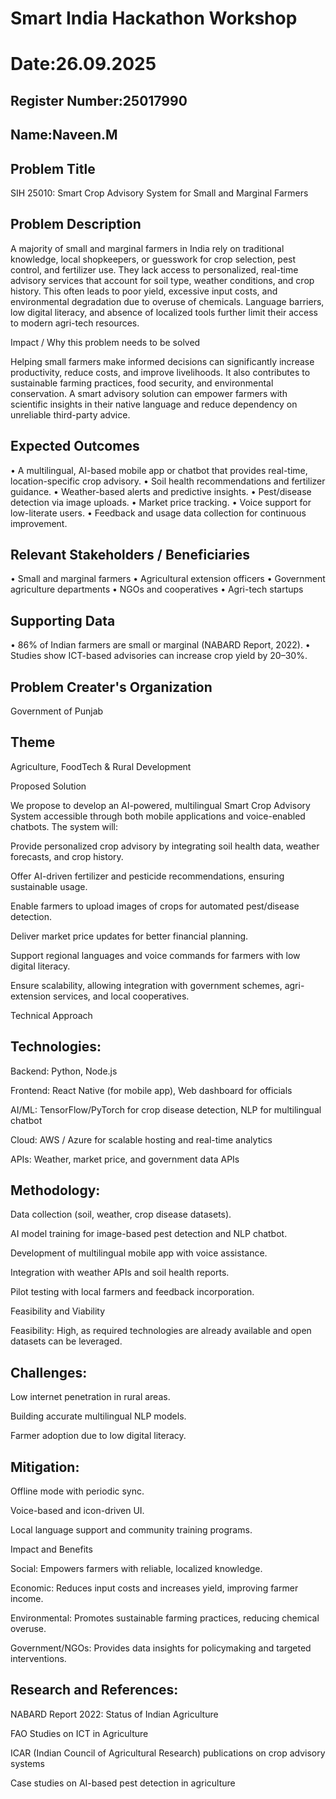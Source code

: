 # Smart India Hackathon Workshop
# Date:26.09.2025
## Register Number:25017990
## Name:Naveen.M
## Problem Title
SIH 25010: Smart Crop Advisory System for Small and Marginal Farmers
## Problem Description
A majority of small and marginal farmers in India rely on traditional knowledge, local shopkeepers, or guesswork for crop selection, pest control, and fertilizer use. They lack access to personalized, real-time advisory services that account for soil type, weather conditions, and crop history. This often leads to poor yield, excessive input costs, and environmental degradation due to overuse of chemicals. Language barriers, low digital literacy, and absence of localized tools further limit their access to modern agri-tech resources.

Impact / Why this problem needs to be solved

Helping small farmers make informed decisions can significantly increase productivity, reduce costs, and improve livelihoods. It also contributes to sustainable farming practices, food security, and environmental conservation. A smart advisory solution can empower farmers with scientific insights in their native language and reduce dependency on unreliable third-party advice.

## Expected Outcomes

• A multilingual, AI-based mobile app or chatbot that provides real-time, location-specific crop advisory.
• Soil health recommendations and fertilizer guidance.
• Weather-based alerts and predictive insights.
• Pest/disease detection via image uploads.
• Market price tracking.
• Voice support for low-literate users.
• Feedback and usage data collection for continuous improvement.

## Relevant Stakeholders / Beneficiaries

• Small and marginal farmers
• Agricultural extension officers
• Government agriculture departments
• NGOs and cooperatives
• Agri-tech startups

## Supporting Data

• 86% of Indian farmers are small or marginal (NABARD Report, 2022).
• Studies show ICT-based advisories can increase crop yield by 20–30%.

## Problem Creater's Organization
Government of Punjab

## Theme
Agriculture, FoodTech & Rural Development

Proposed Solution

We propose to develop an AI-powered, multilingual Smart Crop Advisory System accessible through both mobile applications and voice-enabled chatbots. The system will:

Provide personalized crop advisory by integrating soil health data, weather forecasts, and crop history.

Offer AI-driven fertilizer and pesticide recommendations, ensuring sustainable usage.

Enable farmers to upload images of crops for automated pest/disease detection.

Deliver market price updates for better financial planning.

Support regional languages and voice commands for farmers with low digital literacy.

Ensure scalability, allowing integration with government schemes, agri-extension services, and local cooperatives.

Technical Approach

## Technologies:

Backend: Python, Node.js

Frontend: React Native (for mobile app), Web dashboard for officials

AI/ML: TensorFlow/PyTorch for crop disease detection, NLP for multilingual chatbot

Cloud: AWS / Azure for scalable hosting and real-time analytics

APIs: Weather, market price, and government data APIs

## Methodology:

Data collection (soil, weather, crop disease datasets).

AI model training for image-based pest detection and NLP chatbot.

Development of multilingual mobile app with voice assistance.

Integration with weather APIs and soil health reports.

Pilot testing with local farmers and feedback incorporation.

Feasibility and Viability

Feasibility: High, as required technologies are already available and open datasets can be leveraged.

## Challenges:

Low internet penetration in rural areas.

Building accurate multilingual NLP models.

Farmer adoption due to low digital literacy.

## Mitigation:

Offline mode with periodic sync.

Voice-based and icon-driven UI.

Local language support and community training programs.

Impact and Benefits

Social: Empowers farmers with reliable, localized knowledge.

Economic: Reduces input costs and increases yield, improving farmer income.

Environmental: Promotes sustainable farming practices, reducing chemical overuse.

Government/NGOs: Provides data insights for policymaking and targeted interventions.

## Research and References:

NABARD Report 2022: Status of Indian Agriculture

FAO Studies on ICT in Agriculture

ICAR (Indian Council of Agricultural Research) publications on crop advisory systems

Case studies on AI-based pest detection in agriculture
